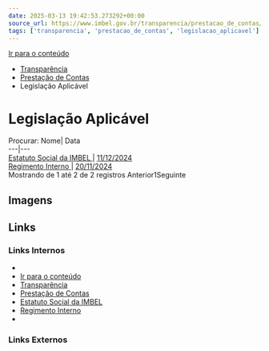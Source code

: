 ```yaml
---
date: 2025-03-13 19:42:53.273292+00:00
source_url: https://www.imbel.gov.br/transparencia/prestacao_de_contas/legislacao_aplicavel
tags: ['transparencia', 'prestacao_de_contas', 'legislacao_aplicavel']
---
```


[](https://www.imbel.gov.br/transparencia/prestacao_de_contas/legislacao_aplicavel)
[Ir para o conteúdo](https://www.imbel.gov.br/transparencia/prestacao_de_contas/legislacao_aplicavel#conteudo)
  * [ Transparência](https://www.imbel.gov.br/transparencia)
  * [ Prestação de Contas](https://www.imbel.gov.br/transparencia/prestacao_de_contas)
  * Legislação Aplicável


# Legislação Aplicável
Procurar:
Nome| Data  
---|---  
[ Estatuto Social da IMBEL ](https://www.imbel.gov.br/storage/transparencia/1733926758.pdf) | [11/12/2024](https://www.imbel.gov.br/storage/transparencia/1733926758.pdf)  
[ Regimento Interno ](https://www.imbel.gov.br/storage/transparencia/1732285467.pdf) | [20/11/2024](https://www.imbel.gov.br/storage/transparencia/1732285467.pdf)  
Mostrando de 1 até 2 de 2 registros
Anterior1Seguinte
[ ](https://www.imbel.gov.br/transparencia/prestacao_de_contas/legislacao_aplicavel#home)


## Imagens



## Links

### Links Internos

- [](https://www.imbel.gov.br/transparencia/prestacao_de_contas/legislacao_aplicavel)
- [Ir para o conteúdo](https://www.imbel.gov.br/transparencia/prestacao_de_contas/legislacao_aplicavel#conteudo)
- [Transparência](https://www.imbel.gov.br/transparencia)
- [Prestação de Contas](https://www.imbel.gov.br/transparencia/prestacao_de_contas)
- [Estatuto Social da IMBEL](https://www.imbel.gov.br/storage/transparencia/1733926758.pdf)
- [Regimento Interno](https://www.imbel.gov.br/storage/transparencia/1732285467.pdf)
- [](https://www.imbel.gov.br/transparencia/prestacao_de_contas/legislacao_aplicavel#home)

### Links Externos


